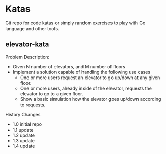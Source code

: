 # Katas
Git repo for code katas or simply random exercises to play with Go language and other tools.

## elevator-kata
Problem Description:
- Given N number of elevators, and M number of floors
- Implement a solution capable of handling the following use cases
	- One or more users request an elevator to go up/down at any given floor.
	- One or more users, already inside of the elevator, requests the elevator to go to a given floor.
	- Show a basic simulation how the elevator goes up/down according to requests.

History Changes
- 1.0 initial repo
- 1.1 update
- 1.2 update
- 1.3 update
- 1.4 update
